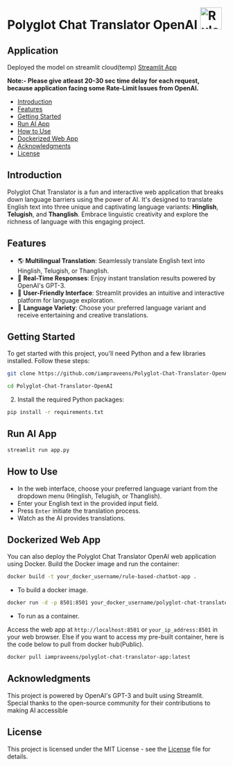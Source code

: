 # Polyglot Chat Translator OpenAI <img src="https://cdn-icons-png.flaticon.com/512/888/888878.png" alt="Rule Based ChatBot For Retail" width="50" height="50">

## Application
Deployed the model on streamlit cloud(temp) [Streamlit App](https://polyglot-chat-translator-openai.streamlit.app/)

**Note:- Please give atleast 20-30 sec time delay for each request, because application facing some Rate-Limit Issues from OpenAI.**

- [Introduction](#introduction)
- [Features](#features)
- [Getting Started](#getting-started)
- [Run AI App](#run-ai)
- [How to Use](#how-to-use)
- [Dockerized Web App](#dockerized-web-app)
- [Acknowledgments](#acknowledgments)
- [License](#license)

## Introduction 
Polyglot Chat Translator is a fun and interactive web application that breaks down language barriers using the power of AI. It's designed to translate English text into three unique and captivating language variants: **Hinglish**, **Telugish**, and **Thanglish**. Embrace linguistic creativity and explore the richness of language with this engaging project.

## Features
- 🌎 **Multilingual Translation**: Seamlessly translate English text into Hinglish, Telugish, or Thanglish.
- 🚀 **Real-Time Responses**: Enjoy instant translation results powered by OpenAI's GPT-3.
- 🎨 **User-Friendly Interface**: Streamlit provides an intuitive and interactive platform for language exploration.
- 🌟 **Language Variety**: Choose your preferred language variant and receive entertaining and creative translations.

## Getting Started
To get started with this project, you'll need Python and a few libraries installed. Follow these steps:

```bash
git clone https://github.com/iampraveens/Polyglot-Chat-Translator-OpenAI.git
```

```bash
cd Polyglot-Chat-Translator-OpenAI
```

2. Install the required Python packages:

```bash
pip install -r requirements.txt
```

## Run AI App
```bash
streamlit run app.py
```

## How to Use

- In the web interface, choose your preferred language variant from the dropdown menu (Hinglish, Telugish, or Thanglish).
- Enter your English text in the provided input field.
- Press `Enter` initiate the translation process.
- Watch as the AI provides translations.

## Dockerized Web App
You can also deploy the Polyglot Chat Translator OpenAI web application using Docker. Build the Docker image and run the container:
```bash
docker build -t your_docker_username/rule-based-chatbot-app .
```
- To build a docker image.

```bash
docker run -d -p 8501:8501 your_docker_username/polyglot-chat-translator-app
```
- To run as a container.

Access the web app at `http://localhost:8501` or `your_ip_address:8501` in your web browser.
Else if you want to access my pre-built container, here is the code below to pull from docker hub(Public).

```bash
docker pull iampraveens/polyglot-chat-translator-app:latest
```

## Acknowledgments

This project is powered by OpenAI's GPT-3 and built using Streamlit. Special thanks to the open-source community for their contributions to making AI accessible

## License 
This project is licensed under the MIT License - see the [License](https://github.com/git/git-scm.com/blob/main/MIT-LICENSE.txt) file for details.
